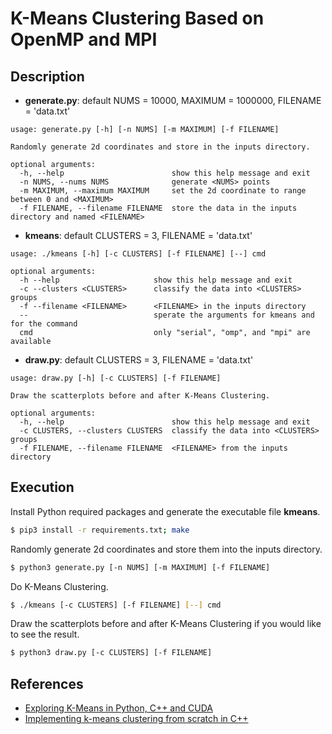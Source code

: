 # K-Means Clustering Based on OpenMP and MPI

## Description
- **generate.py**: default NUMS = 10000, MAXIMUM = 1000000, FILENAME = 'data.txt' 
```console
usage: generate.py [-h] [-n NUMS] [-m MAXIMUM] [-f FILENAME]

Randomly generate 2d coordinates and store in the inputs directory.

optional arguments:
  -h, --help                        show this help message and exit
  -n NUMS, --nums NUMS              generate <NUMS> points
  -m MAXIMUM, --maximum MAXIMUM     set the 2d coordinate to range between 0 and <MAXIMUM>
  -f FILENAME, --filename FILENAME  store the data in the inputs directory and named <FILENAME>
```

- **kmeans**: default CLUSTERS = 3, FILENAME = 'data.txt'
```console
usage: ./kmeans [-h] [-c CLUSTERS] [-f FILENAME] [--] cmd

optional arguments:
  -h --help                     show this help message and exit
  -c --clusters <CLUSTERS>      classify the data into <CLUSTERS> groups
  -f --filename <FILENAME>      <FILENAME> in the inputs directory
  --                            sperate the arguments for kmeans and for the command
  cmd                           only "serial", "omp", and "mpi" are available
```

- **draw.py**: default CLUSTERS = 3, FILENAME = 'data.txt'
```console
usage: draw.py [-h] [-c CLUSTERS] [-f FILENAME]

Draw the scatterplots before and after K-Means Clustering.

optional arguments:
  -h, --help                        show this help message and exit
  -c CLUSTERS, --clusters CLUSTERS  classify the data into <CLUSTERS> groups
  -f FILENAME, --filename FILENAME  <FILENAME> from the inputs directory
```

## Execution
Install Python required packages and generate the executable file **kmeans**.
```bash
$ pip3 install -r requirements.txt; make 
```

Randomly generate 2d coordinates and store them into the inputs directory.
```bash
$ python3 generate.py [-n NUMS] [-m MAXIMUM] [-f FILENAME]
```

Do K-Means Clustering.
```bash
$ ./kmeans [-c CLUSTERS] [-f FILENAME] [--] cmd
```

Draw the scatterplots before and after K-Means Clustering if you would like to see the result.
```bash
$ python3 draw.py [-c CLUSTERS] [-f FILENAME]
```

## References
- [Exploring K-Means in Python, C++ and CUDA](www.goldsborough.me/c++/python/cuda/2017/09/10/20-32-46-exploring_k-means_in_python,_c++_and_cuda/)
- [Implementing k-means clustering from scratch in C++](https://reasonabledeviations.com/2019/10/02/k-means-in-cpp/)